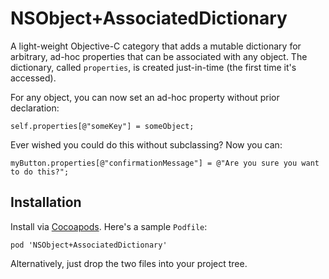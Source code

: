 NSObject+AssociatedDictionary
=============================

A light-weight Objective-C category that adds a mutable dictionary for arbitrary, ad-hoc properties that can be associated with any object. The dictionary, called ``properties``, is created just-in-time (the first time it's accessed).

For any object, you can now set an ad-hoc property without prior declaration:

    self.properties[@"someKey"] = someObject;

Ever wished you could do this without subclassing? Now you can:

    myButton.properties[@"confirmationMessage"] = @"Are you sure you want to do this?";

## Installation

Install via [Cocoapods](http://cocoapods.org/). Here's a sample ``Podfile``:

    pod 'NSObject+AssociatedDictionary'

Alternatively, just drop the two files into your project tree.

